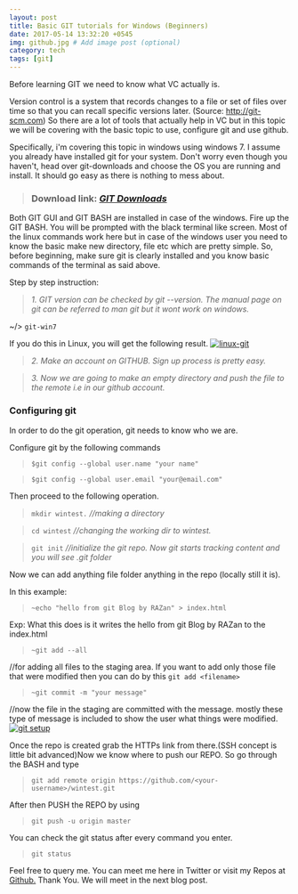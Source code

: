 ```yaml
---
layout: post
title: Basic GIT tutorials for Windows (Beginners)
date: 2017-05-14 13:32:20 +0545
img: github.jpg # Add image post (optional)
category: tech
tags: [git]
---
```


Before learning GIT we need to know what VC actually is.

Version control is a system that records changes to a file or set of files over time so that you can recall specific versions later. (Source: http://git-scm.com) So there are a lot of tools that actually help in VC but in this topic we will be covering with the basic topic to use, configure git and use github.

Specifically, i'm covering this topic in windows using windows 7. I assume you already have installed git for your system. Don't worry even though you haven't, head over git-downloads and choose the OS you are running and install. It should go easy as there is nothing to mess about.

> ### Download link: <a href="https://git-scm.com/download/" target="_blank">*GIT Downloads*</a>

Both GIT GUI and GIT BASH are installed in case of the windows. Fire up the GIT BASH. You will be prompted with the black terminal like screen. Most of the linux commands work here but in case of the windows user you need to know the basic make new directory, file etc which are pretty simple. So, before beginning, make sure git is clearly installed and you know basic commands of the terminal as said above.


Step by step instruction:


> *1. GIT version can be checked by git --version. The manual page on git can be referred to man git but it wont work on windows.*

~/> ```git-win7```

If you do this in Linux, you will get the following result.
<a href="https://1.bp.blogspot.com/-AIN9MH-85jc/V995lMcRymI/AAAAAAAABL8/ExZ04MqhyjkCY7YzUKPRd7mSBJjv5L1nwCEw/s1600/man%2Bgit.png" imageanchor="1"><img alt="linux-git" border="0" src="https://i1.wp.com/1.bp.blogspot.com/-AIN9MH-85jc/V995lMcRymI/AAAAAAAABL8/ExZ04MqhyjkCY7YzUKPRd7mSBJjv5L1nwCEw/s640/man%2Bgit.png?ssl=1" title="linux-git" /></a>

> *2. Make an account on GITHUB. Sign up process is pretty easy.*

> *3. Now we are going to make an empty directory and push the file to the remote i.e in our github account.*


### Configuring git

In order to do the git operation, git needs to know who we are.

Configure git by the following commands


> ```$git config --global user.name "your name"```

> ```$git config --global user.email "your@email.com"```


Then proceed to the following operation.

> ```mkdir wintest.``` *//making a directory*

> ```cd wintest``` *//changing the working dir to wintest.*

> ```git init```  *//initialize the git repo. Now git starts tracking content and you will see .git folder*


Now we can add anything file folder anything in the repo (locally still it is).

In this example:


>  ```~echo "hello from git Blog by RAZan" > index.html```

Exp: What this does is it writes the hello from git Blog by RAZan to the index.html

> ```~git add --all```

//for adding all files to the staging area. If you want to add only those file that were modified then you can do by this ```git add <filename>```

> ```~git commit -m "your message"```

//now the file in the staging are committed with the message. mostly these type of message is included to show the user what things were modified.
<a href="https://1.bp.blogspot.com/-7uh3alG0qK4/V995ikRMndI/AAAAAAAABMA/wgzB901VSiI1O2GoLuhLbJ_gwi2g3z1gACEw/s1600/gitinit.png" imageanchor="1"><img alt="git setup" border="0" src="https://i0.wp.com/1.bp.blogspot.com/-7uh3alG0qK4/V995ikRMndI/AAAAAAAABMA/wgzB901VSiI1O2GoLuhLbJ_gwi2g3z1gACEw/s640/gitinit.png?ssl=1" title="git-setup" /></a>

Once the repo is created grab the HTTPs link from there.(SSH concept is little bit advanced)Now we know where to push our REPO. So go through the BASH and type

> ```git add remote origin https://github.com/<your-username>/wintest.git```

After then PUSH the REPO by using

> ```git push -u origin master```

You can check the git status after every command you enter.

> ```git status```

Feel free to query me. You can meet me here in Twitter or visit my Repos at <a href="https://github.com/cdrrazan" target="_blank">Github.</a> Thank You. We will meet in the next blog post.
